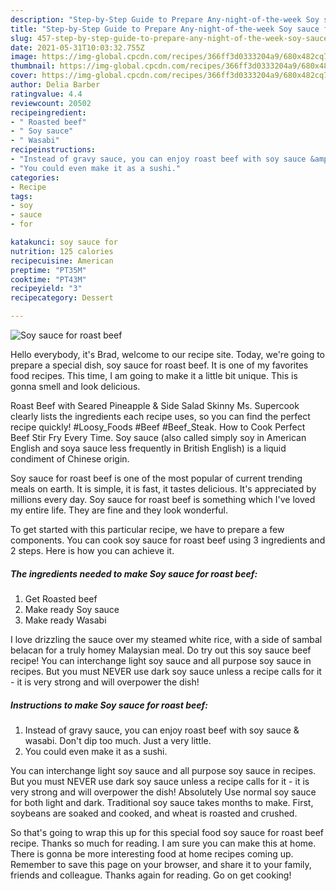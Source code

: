 ```yaml
---
description: "Step-by-Step Guide to Prepare Any-night-of-the-week Soy sauce for roast beef"
title: "Step-by-Step Guide to Prepare Any-night-of-the-week Soy sauce for roast beef"
slug: 457-step-by-step-guide-to-prepare-any-night-of-the-week-soy-sauce-for-roast-beef
date: 2021-05-31T10:03:32.755Z
image: https://img-global.cpcdn.com/recipes/366ff3d0333204a9/680x482cq70/soy-sauce-for-roast-beef-recipe-main-photo.jpg
thumbnail: https://img-global.cpcdn.com/recipes/366ff3d0333204a9/680x482cq70/soy-sauce-for-roast-beef-recipe-main-photo.jpg
cover: https://img-global.cpcdn.com/recipes/366ff3d0333204a9/680x482cq70/soy-sauce-for-roast-beef-recipe-main-photo.jpg
author: Delia Barber
ratingvalue: 4.4
reviewcount: 20502
recipeingredient:
- " Roasted beef"
- " Soy sauce"
- " Wasabi"
recipeinstructions:
- "Instead of gravy sauce, you can enjoy roast beef with soy sauce &amp; wasabi. Don&#39;t dip too much. Just a very little."
- "You could even make it as a sushi."
categories:
- Recipe
tags:
- soy
- sauce
- for

katakunci: soy sauce for 
nutrition: 125 calories
recipecuisine: American
preptime: "PT35M"
cooktime: "PT43M"
recipeyield: "3"
recipecategory: Dessert

---
```



![Soy sauce for roast beef](https://img-global.cpcdn.com/recipes/366ff3d0333204a9/680x482cq70/soy-sauce-for-roast-beef-recipe-main-photo.jpg)

Hello everybody, it's Brad, welcome to our recipe site. Today, we're going to prepare a special dish, soy sauce for roast beef. It is one of my favorites food recipes. This time, I am going to make it a little bit unique. This is gonna smell and look delicious.

Roast Beef with Seared Pineapple &amp; Side Salad Skinny Ms. Supercook clearly lists the ingredients each recipe uses, so you can find the perfect recipe quickly! #Loosy_Foods #Beef #Beef_Steak. How to Cook Perfect Beef Stir Fry Every Time. Soy sauce (also called simply soy in American English and soya sauce less frequently in British English) is a liquid condiment of Chinese origin.

Soy sauce for roast beef is one of the most popular of current trending meals on earth. It is simple, it is fast, it tastes delicious. It's appreciated by millions every day. Soy sauce for roast beef is something which I've loved my entire life. They are fine and they look wonderful.


To get started with this particular recipe, we have to prepare a few components. You can cook soy sauce for roast beef using 3 ingredients and 2 steps. Here is how you can achieve it.

<!--inarticleads1-->

##### The ingredients needed to make Soy sauce for roast beef:

1. Get  Roasted beef
1. Make ready  Soy sauce
1. Make ready  Wasabi


I love drizzling the sauce over my steamed white rice, with a side of sambal belacan for a truly homey Malaysian meal. Do try out this soy sauce beef recipe! You can interchange light soy sauce and all purpose soy sauce in recipes. But you must NEVER use dark soy sauce unless a recipe calls for it - it is very strong and will overpower the dish! 

<!--inarticleads2-->

##### Instructions to make Soy sauce for roast beef:

1. Instead of gravy sauce, you can enjoy roast beef with soy sauce &amp; wasabi. Don&#39;t dip too much. Just a very little.
1. You could even make it as a sushi.


You can interchange light soy sauce and all purpose soy sauce in recipes. But you must NEVER use dark soy sauce unless a recipe calls for it - it is very strong and will overpower the dish! Absolutely Use normal soy sauce for both light and dark. Traditional soy sauce takes months to make. First, soybeans are soaked and cooked, and wheat is roasted and crushed. 

So that's going to wrap this up for this special food soy sauce for roast beef recipe. Thanks so much for reading. I am sure you can make this at home. There is gonna be more interesting food at home recipes coming up. Remember to save this page on your browser, and share it to your family, friends and colleague. Thanks again for reading. Go on get cooking!
